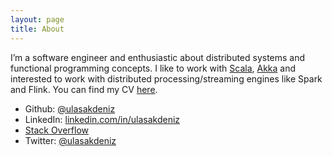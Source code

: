 ```yaml
---
layout: page
title: About
---
```

I’m a software engineer and enthusiastic about distributed systems and functional programming concepts. I like to work with [Scala](http://www.scala-lang.org), [Akka](https://akka.io/) and interested to work with distributed processing/streaming engines like Spark and Flink. You can find my CV [here](http://ulasakdeniz.com/resume).

- Github: [@ulasakdeniz](http://github.com/ulasakdeniz)
- LinkedIn: [linkedin.com/in/ulasakdeniz](https://www.linkedin.com/in/ulasakdeniz/)
- [Stack Overflow](http://stackoverflow.com/users/3671697/ulas)
- Twitter: [@ulasakdeniz](http://twitter.com/ulasakdeniz)
